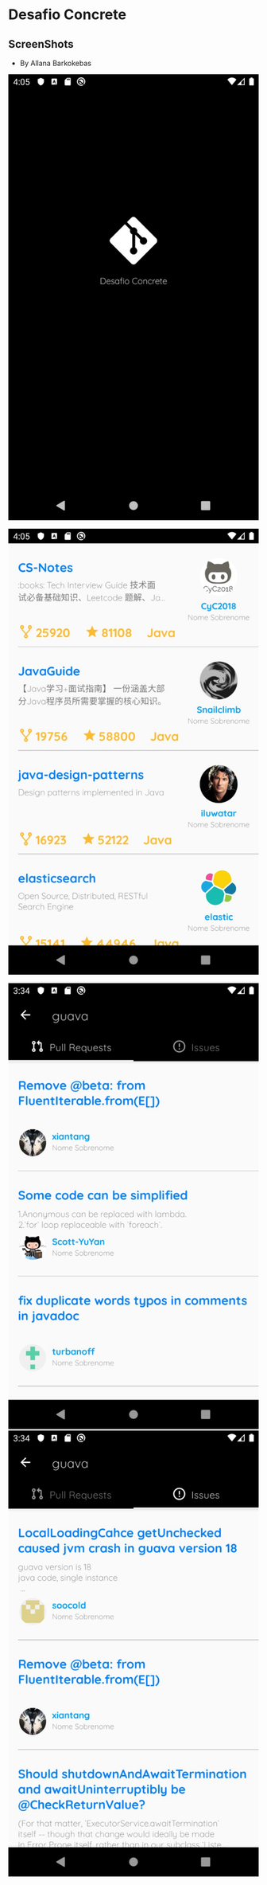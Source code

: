 # Desafio Concrete

## ScreenShots
- By Allana Barkokebas



![Splash](/screenshot/image1.jpg) 

![Main](/screenshot/image2.jpg)

![Pull request](/screenshot/image3.jpg)
![issue](/screenshot/image4.jpg)
